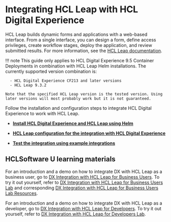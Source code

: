 # Integrating HCL Leap with HCL Digital Experience

HCL Leap builds dynamic forms and applications with a web-based interface. From a single interface, you can design a form, define access privileges, create workflow stages, deploy the application, and review submitted results. For more information, see the [HCL Leap documentation](https://help.hcltechsw.com/Leap/welcome/index.html).

!!! note
    This guide only applies to HCL Digital Experience 9.5 Container Deployments in combination with HCL Leap Helm installations.
    The currently supported version combination is:

      - HCL Digital Experience CF213 and later versions
      - HCL Leap 9.3.2

    Note that the specified HCL Leap version is the tested version. Using later versions will most probably work but it is not guaranteed.

Follow the installation and configuration steps to integrate HCL Digital Experience to work with HCL Leap.

-   **[Install HCL Digital Experience and HCL Leap using Helm](../leap/installation/)**  

-   **[HCL Leap configuration for the integration with HCL Digital Experience](../leap/configuration/)**  

-   **[Test the integration using example integrations](../leap/example/)**  

## HCLSoftware U learning materials

For an introduction and a demo on how to integrate DX with HCL Leap as a business user, go to [DX Integration with HCL Leap for Business Users](https://hclsoftwareu.hcltechsw.com/component/axs/?view=sso_config&id=3&forward=https%3A%2F%2Fhclsoftwareu.hcltechsw.com%2Fcourses%2Flesson%2F%3Fid%3D953). To try it out yourself, refer to [DX Integration with HCL Leap for Business Users Lab](https://hclsoftwareu.hcltechsw.com/images/Lc4sMQCcN5uxXmL13gSlsxClNTU3Mjc3NTc4MTc2/DS_Academy/DX/Integration/HDX-INT-BU_DX_integration_with_HCL_Leap_for_Business_Users.pdf) and corresponding [DX Integration with HCL Leap for Business Users Lab Resources](https://hclsoftwareu.hcltechsw.com/images/Lc4sMQCcN5uxXmL13gSlsxClNTU3Mjc3NTc4MTc2/DS_Academy/DX/Integration/HDX-INT-BU_DX_integration_with_HCL_Leap_for_Business_Users_Lab_Resources.zip).

For an introduction and a demo on how to integrate DX with HCL Leap as a developer, go to [DX Integration with HCL Leap for Developers](https://hclsoftwareu.hcltechsw.com/component/axs/?view=sso_config&id=3&forward=https%3A%2F%2Fhclsoftwareu.hcltechsw.com%2Fcourses%2Flesson%2F%3Fid%3D1455). To try it out yourself, refer to [DX Integration with HCL Leap for Developers Lab](https://hclsoftwareu.hcltechsw.com/images/Lc4sMQCcN5uxXmL13gSlsxClNTU3Mjc3NTc4MTc2/DS_Academy/DX/Integration/HDX-INT-DEV_DX_integration_with_HCL_Leap_for_Developers.pdf).
